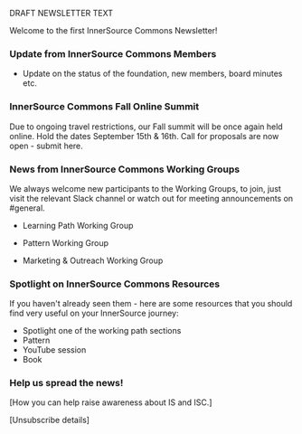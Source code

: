 DRAFT NEWSLETTER TEXT

Welcome to the first InnerSource Commons Newsletter!

### Update from InnerSource Commons Members

* Update on the status of the foundation, new members, board minutes etc.

### InnerSource Commons Fall Online Summit

Due to ongoing travel restrictions, our Fall summit will be once again held online. Hold the dates September 15th & 16th. Call for proposals are now open - submit here.

### News from InnerSource Commons Working Groups

We always welcome new participants to the Working Groups, to join, just visit the relevant Slack channel or watch out for meeting announcements on #general.

* Learning Path Working Group

* Pattern Working Group

* Marketing & Outreach Working Group

### Spotlight on InnerSource Commons Resources

If you haven't already seen them - here are some resources that you should find very useful on your InnerSource journey:

* Spotlight one of the working path sections
* Pattern
* YouTube session
* Book

### Help us spread the news!

[How you can help raise awareness about IS and ISC.]


[Unsubscribe details]


